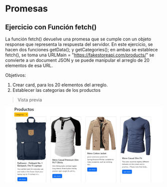 # Promesas

##  Ejercicio con Función fetch()


La función fetch() devuelve una promesa que se cumple con un objeto response que representa la respuesta del servidor. En este ejercicio, se hacen dos funciones getData(); y getCategories(); en ambas se establece fetch(), se toma una URLMain = "https://fakestoreapi.com/products/" se convierte a un document JSON y se puede manipular el arreglo de 20 elementos de esa URL.

Objetivos:

1. Crear card, para los 20 elementos del arreglo. 
2. Establecer las categorias de los productos 

> Vista previa 

![index](https://raw.githubusercontent.com/LuuOsorio/FetchAPI/refs/heads/main/images/productos.jpg)